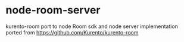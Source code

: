 # node-room-server
kurento-room port to node
Room sdk and node server implementation ported from https://github.com/Kurento/kurento-room

